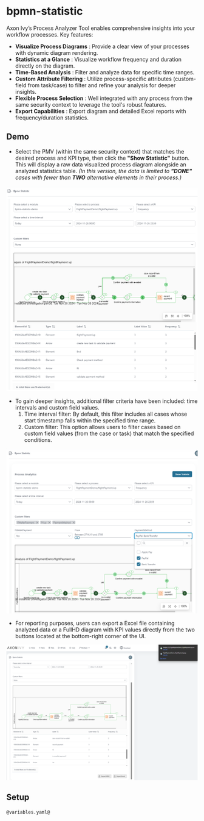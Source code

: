 # bpmn-statistic
Axon Ivy’s Process Analyzer Tool enables comprehensive insights into your workflow processes. Key features:
- **Visualize Process Diagrams**
: Provide a clear view of your processes with dynamic diagram rendering.
- **Statistics at a Glance**
: Visualize workflow frequency and duration directly on the diagram.
- **Time-Based Analysis**
: Filter and analyze data for specific time ranges.
- **Custom Attribute Filtering**
: Utilize process-specific attributes (custom-field from task/case) to filter and refine your analysis for deeper insights.
- **Flexible Process Selection**
: Well integrated with any process from the same security context to leverage the tool's robust features.
- **Export Capabilities**
: Export diagram and detailed Excel reports with frequency/duration statistics.

## Demo

- Select the PMV (within the same security context) that matches the desired process and KPI type, then click the **"Show Statistic"** button. This will display a raw data visualized process diagram alongside an analyzed statistics table. *(In this version, the data is limited to **"DONE"** cases with fewer than **TWO** alternative elements in their process.)*

![alt text](image1.png)

- To gain deeper insights, additional filter criteria have been included: time intervals and custom field values.
  1) Time interval filter: By default, this filter includes all cases whose start timestamp falls within the specified time range.
  2) Custom filter: This option allows users to filter cases based on custom field values (from the case or task) that match the specified conditions.

![alt text](image2.png)

- For reporting purposes, users can export a Excel file containing analyzed data or a FullHD diagram with KPI values directly from the two buttons located at the bottom-right corner of the UI.

![alt text](image3.png)

## Setup

```
@variables.yaml@
```
